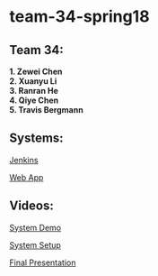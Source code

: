# team-34-spring18

## Team 34:

<b> 
1. Zewei Chen <br>
2. Xuanyu Li <br>
3. Ranran He <br>
4. Qiye Chen <br>
5. Travis Bergmann <br>

</b>

## Systems:

[Jenkins](http://ec2-54-190-55-11.us-west-2.compute.amazonaws.com:8080/)

[Web App](http://ec2-54-187-141-143.us-west-2.compute.amazonaws.com:8080/)


## Videos:

[System Demo](https://www.youtube.com/watch?v=LACA_U_R5VQ)

[System Setup](https://www.youtube.com/watch?v=IL6tN7EmYmc&feature=youtu.be)

[Final Presentation](https://www.youtube.com/watch?v=YDb6_iCa-oc&feature=youtu.be)
